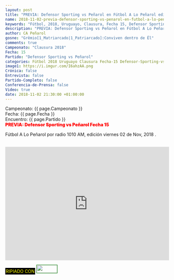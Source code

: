 ```yaml
---
layout: post
title: "PREVIA: Defensor Sporting vs Peñarol en Fútbol A Lo Peñarol edición viernes 2018-11-02"
name: 2018-11-02-previa-defensor-sporting-vs-penarol-en-futbol-a-lo-penarol-edicion-viernes-2018-11-02.markdown
keywords: "Fútbol, 2018, Uruguayo, Clausura, Fecha 15, Defensor Sporting vs Peñarol, Previa, Fútbol A Lo Peñarol, video YouTube"
description: "PREVIA: Defensor Sporting vs Peñarol en Fútbol A Lo Peñarol edición viernes 2018-11-02"
author: CA Peñarol
gosne: "Grêmio[1_Matriarcado|1_Patriarcado]:Conviven dentro de Êl"
comments: true
Campeonato: "Clausura 2018"
Fecha: 15
Partido: "Defensor Sporting vs Peñarol"
categories: Fútbol 2018 Uruguayo Clausura Fecha-15 Defensor-Sporting-vs-Peñarol Previa Fútbol-A-Lo-Peñarol Audicion-Partidaria
image1: https://i.imgur.com/I6ahzAA.png
Crónica: false
Entrevista: false
Partido-Completo: false
Conferencia-de-Prensa: false
Video: true
date: 2018-11-02 21:30:00 +01:00:00
---
```


Campeonato: <span>{{ page.Campeonato }}</span><br>
Fecha: <span>{{ page.Fecha }}</span><br>
Encuentro: <span>{{ page.Partido }}</span><br>
<span style="color:red;font-weight:900">PREVIA: Defensor Sporting vs Peñarol Fecha 15</span>

Fútbol A Lo Peñarol por radio 1010 AM, edición viernes 02 de Nov, 2018 .



<br>

<iframe width="521" height="360" src="https://www.youtube.com/embed/zfZj6j-NI2M" frameborder="0" allow="accelerometer; autoplay; encrypted-media; gyroscope; picture-in-picture" allowfullscreen></iframe>

<br>

<span style="color:yellow;background:black;padding:2px;">RIPIADO CON</span> <a href="http://ffmpeg.org"><img src="{{ site.url }}/images/ffmpeg.png" width="65px" height="25px" style="border:1px solid green;"></a>
